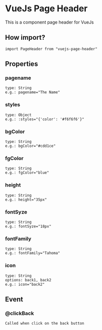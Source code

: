 # VueJs Page Header
This is a component page header for VueJs

## How import?
```
import PageHeader from "vuejs-page-header"
```

## Properties
### pagename
```
type: String
e.g.: pagename="The Name"
```

### styles
```
type: Object
e.g.: :styles="{'color': '#f6f6f6'}"
```

### bgColor
```
type: String
e.g.: bgColor="#cdd1ce"
```
### fgColor
```
type: String
e.g.: fgColor="blue"
```
### height
```
type: String
e.g.: height="35px"
```
### fontSyze
```
type: String
e.g.: fontSyze="18px"
```

### fontFamily
```
type: String
e.g.: fontFamily="Tahoma"
```
### icon
```
type: String
options: back1, back2
e.g.: icon="back2"
```

## Event
### @clickBack
```
Called when click on the back button
```